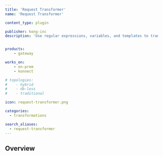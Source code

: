 ```yaml
---
title: 'Request Transformer'
name: 'Request Transformer'

content_type: plugin

publisher: kong-inc
description: 'Use regular expressions, variables, and templates to transform requests'


products:
    - gateway

works_on:
    - on-prem
    - konnect

# topologies:
#    - hybrid
#    - db-less
#    - traditional

icon: request-transformer.png

categories:
  - transformations

search_aliases:
  - request-transformer
---
```


## Overview
